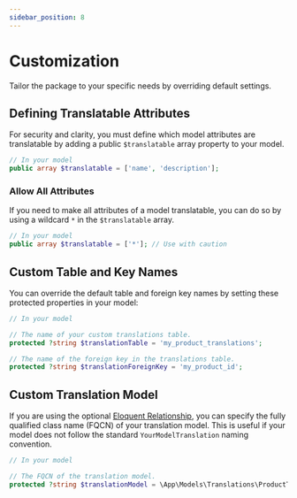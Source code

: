 ```yaml
---
sidebar_position: 8
---
```


# Customization

Tailor the package to your specific needs by overriding default settings.

## Defining Translatable Attributes

For security and clarity, you must define which model attributes are translatable by adding a public `$translatable` array property to your model.

```php
// In your model
public array $translatable = ['name', 'description'];
```

### Allow All Attributes

If you need to make all attributes of a model translatable, you can do so by using a wildcard `*` in the `$translatable` array.

```php
// In your model
public array $translatable = ['*']; // Use with caution
```

## Custom Table and Key Names

You can override the default table and foreign key names by setting these protected properties in your model:

```php
// In your model

// The name of your custom translations table.
protected ?string $translationTable = 'my_product_translations';

// The name of the foreign key in the translations table.
protected ?string $translationForeignKey = 'my_product_id';
```

## Custom Translation Model

If you are using the optional [Eloquent Relationship](./93-eloquent-relationship.md), you can specify the fully qualified class name (FQCN) of your translation model. This is useful if your model does not follow the standard `YourModelTranslation` naming convention.

```php
// In your model

// The FQCN of the translation model.
protected ?string $translationModel = \App\Models\Translations\ProductTranslationCustom::class;
```
